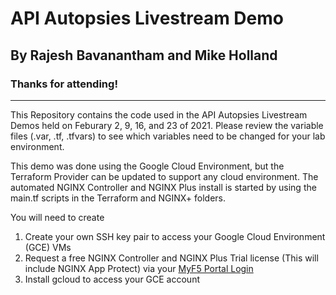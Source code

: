 # **API Autopsies Livestream Demo**
## By Rajesh Bavanantham and Mike Holland

### Thanks for attending!
---

This Repository contains the code used in the API Autopsies Livestream Demos held on Feburary 2, 9, 16, and 23 of 2021. Please review the variable files (.var, .tf, .tfvars) to see which variables need to be changed for your lab environment. 

This demo was done using the Google Cloud Environment, but the Terraform Provider can be updated to support any cloud environment. The automated NGINX Controller and NGINX Plus install is started by using the main.tf scripts in the Terraform and NGINX+ folders.

You will need to create 
1. Create your own SSH key pair to access your Google Cloud Environment (GCE) VMs
2. Request a free NGINX Controller and NGINX Plus Trial license (This will include NGINX App Protect) via your [MyF5 Portal Login](https://www.f5.com/myf5)
3. Install gcloud to access your GCE account
